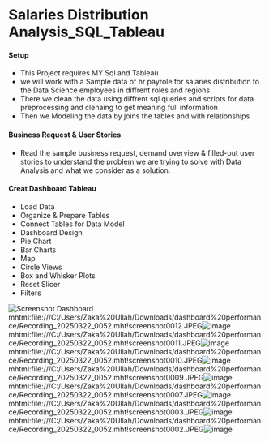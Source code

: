 <h1>Salaries Distribution Analysis_SQL_Tableau</h1>
<h4> Setup </h4>
<ul> <li> This Project requires MY Sql and Tableau </li>
<li> we will work with a Sample data of hr payrole for salaries distribution to the Data Science employees in diffrent roles and regions
</li>
  <li>
    There we clean the data using diffrent sql queries and scripts for data preprocessing and clenaing to get meaning full information
  </li>
  <li>
    Then we Modeling the data by joins the tables and with relationships 
  </li>
</ul>
<h4>Business Request & User Stories </h4>
<ul> <li> Read the sample business request, demand overview & filled-out user stories to understand the problem we are trying to solve with Data Analysis and what we consider as a solution.</li></ul>
<h4> Creat Dashboard Tableau </h4>
<ul>
  <li>Load Data</li>
  <li>Organize & Prepare Tables</li>
  <li>Connect Tables for Data Model</li>
  <li>Dashboard Design</li>
  <li>Pie Chart</li>
  <li>Bar Charts</li>
  <li>Map</li>
  <li>Circle Views</li>
  <li>Box and Whisker Plots</li>
  <li> Reset Slicer</li>
   <li>Filters</li>
</ul>

   ![Screenshot Dashboard](https://github.com/user-attachments/assets/e05e09e9-f151-4986-a17b-26a0e63db541)
mhtml:file:///C:/Users/Zaka%20Ullah/Downloads/dashboard%20performance/Recording_20250322_0052.mht!screenshot0012.JPEG![image](https://github.com/user-attachments/assets/46855987-ffda-406a-9798-ed151e513392)
mhtml:file:///C:/Users/Zaka%20Ullah/Downloads/dashboard%20performance/Recording_20250322_0052.mht!screenshot0011.JPEG![image](https://github.com/user-attachments/assets/73220b41-b318-4368-909e-89524de9ea0a)
mhtml:file:///C:/Users/Zaka%20Ullah/Downloads/dashboard%20performance/Recording_20250322_0052.mht!screenshot0010.JPEG![image](https://github.com/user-attachments/assets/0fa4816c-551f-44cd-9e3c-14753863dbd2)
mhtml:file:///C:/Users/Zaka%20Ullah/Downloads/dashboard%20performance/Recording_20250322_0052.mht!screenshot0009.JPEG![image](https://github.com/user-attachments/assets/404f4176-9a33-4631-91f1-95f59888d862)
mhtml:file:///C:/Users/Zaka%20Ullah/Downloads/dashboard%20performance/Recording_20250322_0052.mht!screenshot0007.JPEG![image](https://github.com/user-attachments/assets/9bdab58b-9a60-45cc-9158-2c87182196c9)
mhtml:file:///C:/Users/Zaka%20Ullah/Downloads/dashboard%20performance/Recording_20250322_0052.mht!screenshot0003.JPEG![image](https://github.com/user-attachments/assets/12574e82-6208-48c4-af59-15cb71ab2be8)
mhtml:file:///C:/Users/Zaka%20Ullah/Downloads/dashboard%20performance/Recording_20250322_0052.mht!screenshot0002.JPEG![image](https://github.com/user-attachments/assets/3bc8f073-3bca-40c6-978a-82dd03f6ccf2)


